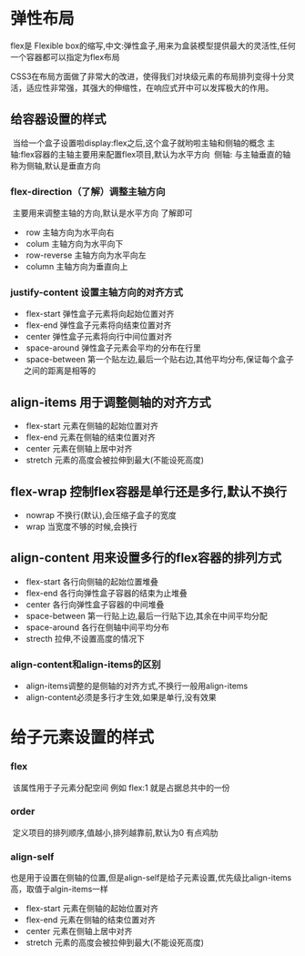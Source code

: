 # 弹性布局   

flex是  Flexible  box的缩写,中文:弹性盒子,用来为盒装模型提供最大的灵活性,任何一个容器都可以指定为flex布局

CSS3在布局方面做了非常大的改进，使得我们对块级元素的布局排列变得十分灵活，适应性非常强，其强大的伸缩性，在响应式开中可以发挥极大的作用。

## 给容器设置的样式

​		当给一个盒子设置啦display:flex之后,这个盒子就哟啦主轴和侧轴的概念
​		主轴:flex容器的主轴主要用来配置flex项目,默认为水平方向
​		侧轴:  与主轴垂直的轴称为侧轴,默认是垂直方向

### flex-direction（了解）调整主轴方向

​	主要用来调整主轴的方向,默认是水平方向	了解即可

- ​		row    主轴方向为水平向右
- ​		colum		主轴方向为水平向下
- ​		row-reverse      主轴方向为水平向左
- ​		column   主轴方向为垂直向上

### justify-content	设置主轴方向的对齐方式

- ​		flex-start     弹性盒子元素将向起始位置对齐
- ​		flex-end    弹性盒子元素将向结束位置对齐
- ​		center   弹性盒子元素将向行中间位置对齐
- ​		space-around   弹性盒子元素会平均的分布在行里
- ​		space-between		 第一个贴左边,最后一个贴右边,其他平均分布,保证每个盒子之间的距离是相等的

## align-items	用于调整侧轴的对齐方式

- ​	flex-start		元素在侧轴的起始位置对齐
- ​	flex-end     元素在侧轴的结束位置对齐
- ​	center     元素在侧轴上居中对齐
- ​	stretch     元素的高度会被拉伸到最大(不能设死高度)

## flex-wrap     控制flex容器是单行还是多行,默认不换行

- ​	nowrap     不换行(默认),会压缩子盒子的宽度
- ​	wrap     当宽度不够的时候,会换行

## align-content        用来设置多行的flex容器的排列方式

- ​		flex-start     各行向侧轴的起始位置堆叠
- ​		flex-end   各行向弹性盒子容器的结束为止堆叠
- ​		center   各行向弹性盒子容器的中间堆叠
- ​		space-between   第一行贴上边,最后一行贴下边,其余在中间平均分配
- ​		space-around   各行在侧轴中间平均分布
- ​		strecth   拉伸,不设置高度的情况下

### align-content和align-items的区别

- ​		align-items调整的是侧轴的对齐方式,不换行一般用align-items
- ​	        align-content必须是多行才生效,如果是单行,没有效果

# 给子元素设置的样式

### flex

​	该属性用于子元素分配空间  例如  flex:1    就是占据总共中的一份

### order

​	定义项目的排列顺序,值越小,排列越靠前,默认为0   有点鸡肋

### align-self

​	也是用于设置在侧轴的位置,但是align-self是给子元素设置,优先级比align-items高，取值于algin-items一样

- ​		flex-start		元素在侧轴的起始位置对齐
- ​		flex-end     元素在侧轴的结束位置对齐
- ​		center     元素在侧轴上居中对齐
- ​		stretch     元素的高度会被拉伸到最大(不能设死高度)